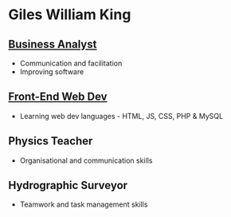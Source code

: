 # Giles William King

## [Business Analyst](businessanalyst.md)
- Communication and facilitation
- Improving software
## [Front-End Web Dev](graduatesoftwaredev.md)
- Learning web dev languages - HTML, JS, CSS, PHP & MySQL
## Physics Teacher
- Organisational and communication skills
## Hydrographic Surveyor
- Teamwork and task management skills


